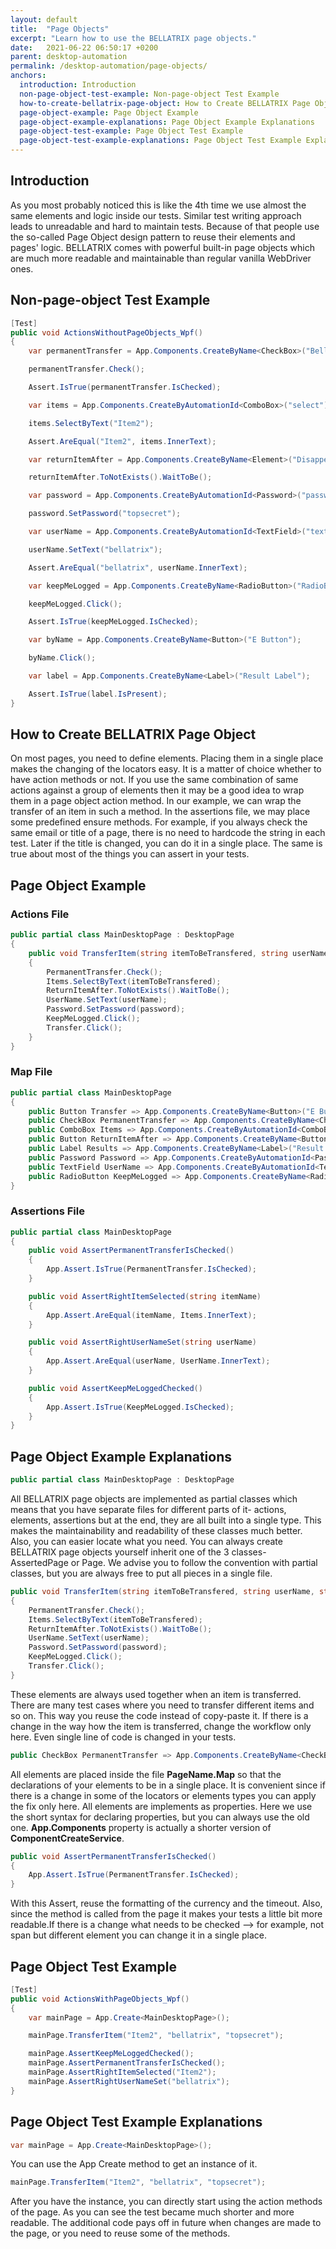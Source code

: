 ```yaml
---
layout: default
title:  "Page Objects"
excerpt: "Learn how to use the BELLATRIX page objects."
date:   2021-06-22 06:50:17 +0200
parent: desktop-automation
permalink: /desktop-automation/page-objects/
anchors:
  introduction: Introduction
  non-page-object-test-example: Non-page-object Test Example
  how-to-create-bellatrix-page-object: How to Create BELLATRIX Page Object
  page-object-example: Page Object Example
  page-object-example-explanations: Page Object Example Explanations
  page-object-test-example: Page Object Test Example
  page-object-test-example-explanations: Page Object Test Example Explanations
---
```


Introduction
------------
As you most probably noticed this is like the 4th time we use almost the same elements and logic inside our tests. Similar test writing approach leads to unreadable and hard to maintain tests. Because of that people use the so-called Page Object design pattern to reuse their elements and pages' logic. BELLATRIX comes with powerful built-in page objects which are much more readable and maintainable than regular vanilla WebDriver ones.

Non-page-object Test Example
----------------------------
```csharp
[Test]
public void ActionsWithoutPageObjects_Wpf()
{
    var permanentTransfer = App.Components.CreateByName<CheckBox>("BellaCheckBox");

    permanentTransfer.Check();

    Assert.IsTrue(permanentTransfer.IsChecked);

    var items = App.Components.CreateByAutomationId<ComboBox>("select");

    items.SelectByText("Item2");

    Assert.AreEqual("Item2", items.InnerText);

    var returnItemAfter = App.Components.CreateByName<Element>("DisappearAfterButton1");

    returnItemAfter.ToNotExists().WaitToBe();

    var password = App.Components.CreateByAutomationId<Password>("passwordBox");

    password.SetPassword("topsecret");

    var userName = App.Components.CreateByAutomationId<TextField>("textBox");

    userName.SetText("bellatrix");

    Assert.AreEqual("bellatrix", userName.InnerText);

    var keepMeLogged = App.Components.CreateByName<RadioButton>("RadioButton");

    keepMeLogged.Click();

    Assert.IsTrue(keepMeLogged.IsChecked);

    var byName = App.Components.CreateByName<Button>("E Button");

    byName.Click();

    var label = App.Components.CreateByName<Label>("Result Label");

    Assert.IsTrue(label.IsPresent);
}
```

How to Create BELLATRIX Page Object
-----------------------------------
On most pages, you need to define elements. Placing them in a single place makes the changing of the locators easy. It is a matter of choice whether to have action methods or not. If you use the same combination of same actions against a group of elements then it may be a good idea to wrap them in a page object action method. In our example, we can wrap the transfer of an item in such a method. In the assertions file, we may place some predefined ensure methods. For example, if you always check the same email or title of a page, there is no need to hardcode the string in each test. Later if the title is changed, you can do it in a single place. The same is true about most of the things you can assert in your tests.

Page Object Example
-------------------
### Actions File ###
```csharp
public partial class MainDesktopPage : DesktopPage
{
    public void TransferItem(string itemToBeTransfered, string userName, string password)
    {
        PermanentTransfer.Check();
        Items.SelectByText(itemToBeTransfered);
        ReturnItemAfter.ToNotExists().WaitToBe();
        UserName.SetText(userName);
        Password.SetPassword(password);
        KeepMeLogged.Click();
        Transfer.Click();
    }
}
```
### Map File ###
```csharp
public partial class MainDesktopPage
{
    public Button Transfer => App.Components.CreateByName<Button>("E Button");
    public CheckBox PermanentTransfer => App.Components.CreateByName<CheckBox>("BellaCheckBox");
    public ComboBox Items => App.Components.CreateByAutomationId<ComboBox>("select");
    public Button ReturnItemAfter => App.Components.CreateByName<Button>("DisappearAfterButton1");
    public Label Results => App.Components.CreateByName<Label>("Result Label");
    public Password Password => App.Components.CreateByAutomationId<Password>("passwordBox");
    public TextField UserName => App.Components.CreateByAutomationId<TextField>("textBox");
    public RadioButton KeepMeLogged => App.Components.CreateByName<RadioButton>("RadioButton");
}
```
### Assertions File ###
```csharp
public partial class MainDesktopPage
{
    public void AssertPermanentTransferIsChecked()
    {
        App.Assert.IsTrue(PermanentTransfer.IsChecked);
    }

    public void AssertRightItemSelected(string itemName)
    {
        App.Assert.AreEqual(itemName, Items.InnerText);
    }

    public void AssertRightUserNameSet(string userName)
    {
        App.Assert.AreEqual(userName, UserName.InnerText);
    }

    public void AssertKeepMeLoggedChecked()
    {
        App.Assert.IsTrue(KeepMeLogged.IsChecked);
    }
}
```

Page Object Example Explanations
--------------------------------
```csharp
public partial class MainDesktopPage : DesktopPage
```
All BELLATRIX page objects are implemented as partial classes which means that you have separate files for different parts of it- actions, elements, assertions but at the end, they are all built into a single type. This makes the maintainability and readability of these classes much better. Also, you can easier locate what you need. You can always create BELLATRIX page objects yourself inherit one of the 3 classes- AssertedPage or Page. We advise you to follow the convention with partial classes, but you are always free to put all pieces in a single file.
```csharp
public void TransferItem(string itemToBeTransfered, string userName, string password)
{
    PermanentTransfer.Check();
    Items.SelectByText(itemToBeTransfered);
    ReturnItemAfter.ToNotExists().WaitToBe();
    UserName.SetText(userName);
    Password.SetPassword(password);
    KeepMeLogged.Click();
    Transfer.Click();
}
```
These elements are always used together when an item is transferred. There are many test cases where you need to transfer different items and so on. This way you reuse the code instead of copy-paste it. If there is a change in the way how the item is transferred, change the workflow only here. Even single line of code is changed in your tests.
```csharp
public CheckBox PermanentTransfer => App.Components.CreateByName<CheckBox>("BellaCheckBox");
```
All elements are placed inside the file **PageName.Map** so that the declarations of your elements to be in a single place. It is convenient since if there is a change in some of the locators or elements types you can apply the fix only here. All elements are implements as properties. Here we use the short syntax for declaring properties, but you can always use the old one. **App.Components** property is actually a shorter version of **ComponentCreateService**.
```csharp
public void AssertPermanentTransferIsChecked()
{
    App.Assert.IsTrue(PermanentTransfer.IsChecked);
}
```
With this Assert, reuse the formatting of the currency and the timeout. Also, since the method is called from the page it makes your tests a little bit more readable.If there is a change what needs to be checked --> for example, not span but different element you can change it in a single place.

Page Object Test Example
------------------------
```csharp
[Test]
public void ActionsWithPageObjects_Wpf()
{
    var mainPage = App.Create<MainDesktopPage>();

    mainPage.TransferItem("Item2", "bellatrix", "topsecret");

    mainPage.AssertKeepMeLoggedChecked();
    mainPage.AssertPermanentTransferIsChecked();
    mainPage.AssertRightItemSelected("Item2");
    mainPage.AssertRightUserNameSet("bellatrix");
}
```

Page Object Test Example Explanations
-------------------------------------
```csharp
var mainPage = App.Create<MainDesktopPage>();
```
You can use the App Create method to get an instance of it.
```csharp
mainPage.TransferItem("Item2", "bellatrix", "topsecret");
```
After you have the instance, you can directly start using the action methods of the page. As you can see the test became much shorter and more readable. The additional code pays off in future when changes are made to the page, or you need to reuse some of the methods.